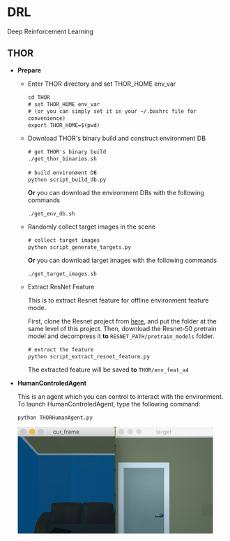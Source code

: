 # DRL
Deep Reinforcement Learning


## THOR

+ **Prepare**

	+ Enter THOR directory and set THOR_HOME env_var
	
		```
		cd THOR
		# set THOR_HOME env_var
		# (or you can simply set it in your ~/.bashrc file for convenience)
		export THOR_HOME=$(pwd)
		```

	+ Download THOR's binary build and construct environment DB
	
		```
		# get THOR's binary build
		./get_thor_binaries.sh
		
		# build environment DB 
		python script_build_db.py
		```
	
		**Or** you can download the environment DBs with the following commands
		
		```
		./get_env_db.sh
		```
		
	+ Randomly collect target images in the scene
	
		```	
		# collect target images 
		python script_generate_targets.py
	
		```
		
		**Or** you can download target images with the following commands
		
		```
		./get_target_images.sh 
		```
			
	+ Extract ResNet Feature

		This is to extract Resnet feature for offline environment feature mode. 

		First, clone the Resnet project from [here](https://github.com/KaimingHe/deep-residual-networks), and put the folder at the same level of this project. Then, download the Resnet-50 pretrain model and decompress it **to** `RESNET_PATH/pretrain_models` folder.

		```
		# extract the feature
		python script_extract_resnet_feature.py 

		```

		The extracted feature will be saved **to** `THOR/env_feat_a4`
	
+ **HumanControledAgent**

	This is an agent which you can control to interact with the environment. To launch HumanControledAgent, type the following command:
	
	```
	python THORHumanAgent.py
	```
	![](pics/HumanAgent.png)
	

	